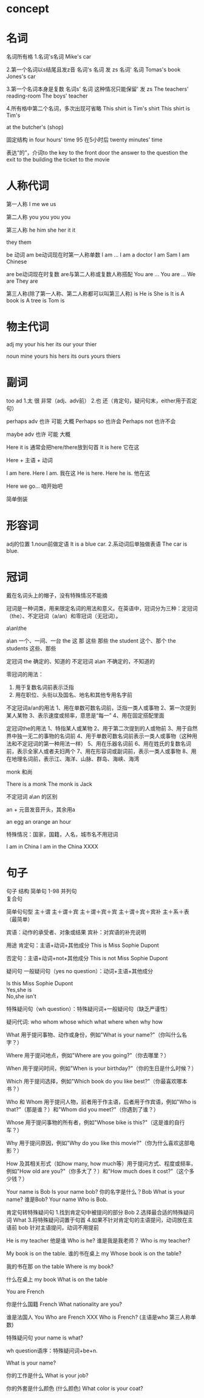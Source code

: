 # concept

# 名词

名词所有格
1.名词's名词
Mike's car

2.第一个名词以s结尾且发z音
名词's 名词   发 zs
名词' 名词
Tomas's book 
Jones's car

3.第一个名词本身是复数
名词s' 名词     这种情况只能保留'   发 zs
The teachers' reading-room
The boys' teacher

4.所有格中第二个名词，多次出现可省略
This shirt is Tim's shirt
This shirt is Tim's

at the butcher's (shop)

固定结构
in four hours' time  95
在5小时后
twenty minutes' time

表达“的”，介词to
the key to the front door
the answer to the question
the exit to the building
the ticket to the movie


# 人称代词
第一人称
I me
we us

第二人称
you you
you you

第三人称
he him
she her
it it

they them

be 动词
am be动词现在时第一人称单数
I am ...
I am a doctor
I am Sam
I am Chinese

are be动词现在时复数
are与第二人称或复数人称搭配
You are ...
You are ...
We are 
They are

第三人称(除了第一人称、第二人称都可以叫第三人称)
is 
He is 
She is
It is
A book is
A tree is
Tom is


# 物主代词
adj
my your his her its our your thier

noun
mine yours his hers its ours yours thiers




# 副词

too
ad 
1.太 很 非常（adj、adv前）
2.也 还（肯定句，疑问句末，either用于否定句）

perhaps
adv 也许 可能 大概
Perhaps so 也许会
Perhaps not 也许不会

maybe
adv 也许 可能 大概

Here it is     通常会把here/there放到句首
It is here    它在这

Here + 主语 + 动词

I am here.   Here I am.   我在这
He is here.  Here he is.  他在这

Here we go...   咱开始吧

简单倒装

# 形容词
adj的位置
1.noun前做定语
It is a blue car.
2.系动词后单独做表语
The car is blue.



# 冠词
戴在名词头上的帽子，没有特殊情况不能摘

冠词是一种词类，用来限定名词的用法和意义。在英语中，冠词分为三种：定冠词（the）、不定冠词（a/an）和零冠词（无冠词）。

a\an\the

a\an  一个、一间、一台
the  这 那 这些 那些
the student 这个、那个
the students 这些、那些

定冠词 the 确定的、知道的
不定冠词 a\an  不确定的，不知道的

零冠词的用法：
1. 用于复数名词前表示泛指
2. 用在职位、头衔以及国名、地名和其他专用名字前

不定冠词a/an的用法
1、用在单数可数名词前，泛指一类人或事物
2、第一次提到某人某物
3、表示速度或频率，意思是“每一”
4、用在固定搭配里面

定冠词the的用法
1、特指某人或某物
2、用于第二次提到的人或物前
3、用于自然界中独一无二的事物的名词前
4、用于单数可数名词前表示一类人或事物（这种用法和不定冠词的第一种用法一样）
5、用在乐器名词前
6、用在姓氏的复数名词前，表示全家人或者夫妇两个
7、用在形容词或副词前，表示一类人或事物
8、用在地理名词前，表示江、海洋、山脉、群岛、海峡、海湾

monk  和尚

There is a monk
The monk is Jack

不定冠词 a\an 的区别

an + 元音发音开头，其余用a

an egg
an orange
an hour

特殊情况：国家，国籍，人名，城市名不用冠词

I am in China 
I am in the China XXXX


# 句子
句子
结构
简单句  1-98
并列句  
复合句

简单句句型
主＋谓
主＋谓＋宾
主＋谓＋宾＋宾
主＋谓＋宾＋宾补
主＋系＋表（最简单）

宾语：动作的承受者、对象或结果
宾补：对宾语的补充说明


用途
肯定句：主语+动词+其他成分
This is Miss Sophie Dupont

否定句：主语+动词+not+其他成分
This is not Miss Sophie Dupont

疑问句
一般疑问句（yes no question）：动词+主语+其他成分

Is this Miss Sophie Dupont  
Yes,she is  
No,she isn't

特殊疑问句（wh question）：特殊疑问词+一般疑问句（缺乏严谨性）

疑问代词:
who
whom
whose
which
what
where
when
why
how

What 用于提问事物、动作或身份，例如"What is your name?"（你叫什么名字？）

Where 用于提问地点，例如"Where are you going?"（你去哪里？）

When 用于提问时间，例如"When is your birthday?"（你的生日是什么时候？）

Which 用于提问选择，例如"Which book do you like best?"（你最喜欢哪本书？）

Who 和 Whom 用于提问人物，前者用于作主语，后者用于作宾语，例如"Who is that?"（那是谁？）和"Whom did you meet?"（你遇到了谁？）

Whose 用于提问事物的所有者，例如"Whose bike is this?"（这是谁的自行车？）

Why 用于提问原因，例如"Why do you like this movie?"（你为什么喜欢这部电影？）

How 及其相关形式（如how many, how much等）用于提问方式、程度或频率，例如"How old are you?"（你多大了？）和"How much does it cost?"（这个多少钱？）

Your name is Bob
Is your name bob?
你的名字是什么？Bob
What is your name?
谁是Bob?  Your name
Who is Bob.

肯定句转特殊疑问句
1.找到肯定句中被提问的部分  Bob
2.选择最合适的特殊疑问词 What
3.将特殊疑问词置于句首
4.如果不针对肯定句的主语提问，动词放在主语前 bob
针对主语提问，动词不用提前

He is my teacher
他是谁
Who is he?
谁是我是我老师？
Who is my teacher?

My book is on the table.
谁的书在桌上 my
Whose book is on the table?

我的书在那 on the table
Where is my book?

什么在桌上  my book
What is on the table

You are French

你是什么国籍  French
What nationality are you?

谁是法国人  You
Who are French  XXX
Who is French? (主语是who  第三人称单数)

特殊疑问句
your name is what?

wh question语序：特殊疑问词+be+n.

What is your name?

你的工作是什么
What is your job?

你的外套是什么颜色 (什么颜色)
What color is your coat?

